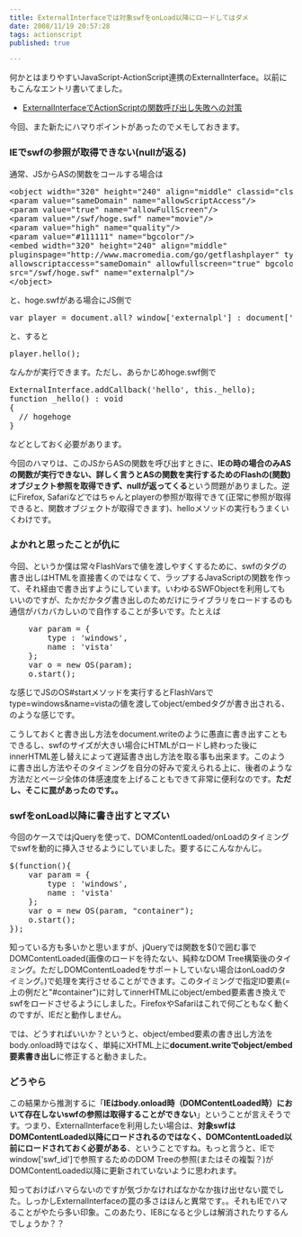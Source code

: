 ```yaml
---
title: ExternalInterfaceでは対象swfをonLoad以降にロードしてはダメ
date: 2008/11/19 20:57:28
tags: actionscript
published: true

---
```


<p>何かとはまりやすいJavaScript-ActionScript連携のExternalInterface。以前にもこんなエントリ書いてました。</p>

<p><ul>
<li><a href="http://blog.katsuma.tv/2008/02/externalinterface_error.html">ExternalInterfaceでActionScriptの関数呼び出し失敗への対策</a></li>
</ul></p>

<p>今回、また新たにハマりポイントがあったのでメモしておきます。</p>

<h3>IEでswfの参照が取得できない(nullが返る)</h3>

<p>通常、JSからASの関数をコールする場合は</p>

<p><pre>
&lt;object width="320" height="240" align="middle" classid="clsid:d27cdb6e-ae6d-11cf-96b8-444553540000" id="externalpl"&gt;
&lt;param value="sameDomain" name="allowScriptAccess"/&gt;
&lt;param value="true" name="allowFullScreen"/&gt;
&lt;param value="/swf/hoge.swf" name="movie"/&gt;
&lt;param value="high" name="quality"/&gt;
&lt;param value="#111111" name="bgcolor"/&gt;
&lt;embed width="320" height="240" align="middle" 
pluginspage="http://www.macromedia.com/go/getflashplayer" type="application/x-shockwave-flash" 
allowscriptaccess="sameDomain" allowfullscreen="true" bgcolor="#111111" quality="high" 
src="/swf/hoge.swf" name="externalpl"/&gt;
&lt;/object&gt;
</pre></p>

<p>と、hoge.swfがある場合にJS側で</p>

<p><pre>
var player = document.all? window['externalpl'] : document['externalpl'];
</pre></p>

<p>と、すると</p>

<p><pre>player.hello();</pre></p>

<p>なんかが実行できます。ただし、あらかじめhoge.swf側で</p>

<p><pre>
ExternalInterface.addCallback('hello', this._hello);
function _hello() : void
{
  // hogehoge 
}
</pre></p>

<p>などとしておく必要があります。</p>

<p>今回のハマりは、このJSからASの関数を呼び出すときに、<strong>IEの時の場合のみASの関数が実行できない、詳しく言うとASの関数を実行するためのFlashの(関数)オブジェクト参照を取得できず、nullが返ってくる</strong>という問題がありました。逆にFirefox, Safariなどではちゃんとplayerの参照が取得できて(正常に参照が取得できると、関数オブジェクトが取得できます)、helloメソッドの実行もうまくいくわけです。</p>


<h3>よかれと思ったことが仇に</h3>
<p>今回、というか僕は常々FlashVarsで値を渡しやすくするために、swfのタグの書き出しはHTMLを直接書くのではなくて、ラップするJavaScriptの関数を作って、それ経由で書き出すようにしています。いわゆるSWFObjectを利用してもいいのですが、たかだかタグ書き出しのためだけにライブラリをロードするのも通信がバカバカしいので自作することが多いです。たとえば</p>

<p><pre>
	var param = {
		type : 'windows', 
		name : 'vista'
	};
	var o = new OS(param);
	o.start();
</pre></p>

<p>な感じでJSのOS#startメソッドを実行するとFlashVarsでtype=windows&name=vistaの値を渡してobject/embedタグが書き出される、のような感じです。</p>

<p>こうしておくと書き出し方法をdocument.writeのように愚直に書き出すこともできるし、swfのサイズが大きい場合にHTMLがロードし終わった後にinnerHTML差し替えによって遅延書き出し方法を取る事も出来ます。このように書き出し方法やそのタイミングを自分の好みで変えられる上に、後者のような方法だとページ全体の体感速度を上げることもできて非常に便利なのです。<strong>ただし、そこに罠があったのです。。</strong></p>


<h3>swfをonLoad以降に書き出すとマズい</h3>
<p>今回のケースではjQueryを使って、DOMContentLoaded/onLoadのタイミングでswfを動的に挿入させるようにしていました。要するにこんなかんじ。</p>

<p><pre>
$(function(){
	var param = {
		type : 'windows', 
		name : 'vista'
	};
	var o = new OS(param, "container");
	o.start();  
});
</pre></p>

<p>知っている方も多いかと思いますが、jQueryでは関数を$()で囲む事でDOMContentLoaded(画像のロードを待たない、純粋なDOM Tree構築後のタイミング。ただしDOMContentLoadedをサポートしていない場合はonLoadのタイミング。)で処理を実行させることができます。このタイミングで指定ID要素(=上の例だと"#container")に対してinnerHTMLにobject/embed要素書き換えでswfをロードさせるようにしました。FirefoxやSafariはこれで何ごともなく動くのですが、IEだと動作しません。</p>

<p>では、どうすればいいか？というと、object/embed要素の書き出し方法をbody.onload時ではなく、単純にXHTML上に<strong>document.writeでobject/embed要素書き出し</strong>に修正すると動きました。</p>


<h3>どうやら</h3>
<p>この結果から推測するに「<strong>IEはbody.onload時（DOMContentLoaded時）において存在しないswfの参照は取得することができない</strong>」ということが言えそうです。つまり、ExternalInterfaceを利用したい場合は、<strong>対象swfはDOMContentLoaded以降にロードされるのではなく、DOMContentLoaded以前にロードされておく必要がある</strong>、ということですね。もっと言うと、IEでwindow['swf_id']で参照するためのDOM Treeの参照(またはその複製？)がDOMContentLoaded以降に更新されていないように思われます。</p>

<p>知っておけばハマらないのですが気づかなければなかなか抜け出せない罠でした。しっかしExternalInterfaceの罠の多さはほんと異常です。。それもIEでハマることがやたら多い印象。このあたり、IE8になると少しは解消されたりするんでしょうか？？</p>


